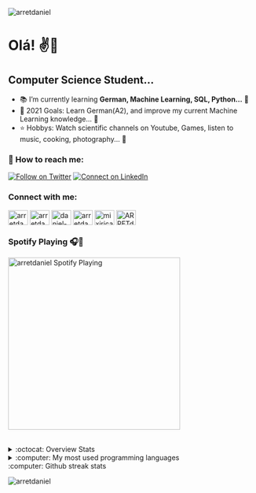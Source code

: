 <p align="left"> <img src="https://komarev.com/ghpvc/?username=arretdaniel" alt="arretdaniel" /> </p>

<h1 >Olá! ✌️🌻</h1>

## Computer Science Student...

- 📚 I’m currently learning **German, Machine Learning, SQL, Python...** 💬
- 🎯 2021 Goals: Learn German(A2), and improve my current Machine Learning knowledge... 💬
- ⭐ Hobbys: Watch scientific channels on Youtube, Games, listen to music, cooking, photography... 💬

<h3 >📱 How to reach me:</h3>

[![Follow on Twitter](https://img.shields.io/badge/--twitter?label=Twitter&logo=Twitter&style=social)](https://twitter.com/intent/follow?original_referer=https%3A%2F%2Fgithub.com%2FARRETdaniel&screen_name=ARRETdaniel)
[![Connect on LinkedIn](https://img.shields.io/badge/--linkedin?label=LinkedIn&logo=LinkedIn&style=social)](https://www.linkedin.com/in/arretdaniel)

<h3 align="left">Connect with me:</h3>
<p align="left">
<a href="https://twitter.com/arretdaniel" target="blank"><img align="center" src="https://raw.githubusercontent.com/rahuldkjain/github-profile-readme-generator/master/src/images/icons/Social/twitter.svg" alt="arretdaniel" height="30" width="40" /></a>
<a href="https://linkedin.com/in/arretdaniel" target="blank"><img align="center" src="https://raw.githubusercontent.com/rahuldkjain/github-profile-readme-generator/master/src/images/icons/Social/linked-in-alt.svg" alt="arretdaniel" height="30" width="40" /></a>
<a href="https://stackoverflow.com/users/daniel-terra-gomes" target="blank"><img align="center" src="https://raw.githubusercontent.com/rahuldkjain/github-profile-readme-generator/master/src/images/icons/Social/stack-overflow.svg" alt="daniel-terra-gomes" height="30" width="40" /></a>
<a href="https://instagram.com/arretdaniel" target="blank"><img align="center" src="https://raw.githubusercontent.com/rahuldkjain/github-profile-readme-generator/master/src/images/icons/Social/instagram.svg" alt="arretdaniel" height="30" width="40" /></a>
<a href="https://www.youtube.com/c/mixirica games" target="blank"><img align="center" src="https://raw.githubusercontent.com/rahuldkjain/github-profile-readme-generator/master/src/images/icons/Social/youtube.svg" alt="mixirica games" height="30" width="40" /></a>
<a href="https://discord.gg/ARRETdaniel#5820" target="blank"><img align="center" src="https://raw.githubusercontent.com/rahuldkjain/github-profile-readme-generator/master/src/images/icons/Social/discord.svg" alt="ARRETdaniel#5820" height="30" width="40" /></a>
</p>

### Spotify Playing 🎧🎵
[<img src="https://novatorem-mauve-sigma.vercel.app/api/spotify" alt="arretdaniel Spotify Playing" width="350" />](https://open.spotify.com/user/jacu234)

<br />

<details>
  <summary>:octocat: Overview Stats</summary>

  <img alt="ARRETdaniel's Github Stats" src="https://github-readme-stats.arretdaniel.vercel.app/api?username=ARRETdaniel&show_icons=true&hide_border=true" />

</details>

<details>
  <summary>:computer: My most used programming languages</summary>

  <img alt="ARRETdaniel's most used Programming lng " src="https://github-readme-stats.vercel.app/api/top-langs/?username=arretdaniel&layout=compact&hide=html" alt="arretdaniel" />

</details>

</details>
  <summary>:computer: Github streak stats</summary>

  <p><img align="center" src="https://github-readme-streak-stats.herokuapp.com/?user=arretdaniel&" alt="arretdaniel" /></p>
</details>

<br />
<br />
<br />

<!--

<p align="left"><img src="https://devicons.github.io/devicon/devicon.git/icons/amazonwebservices/amazonwebservices-original-wordmark.svg" alt="aws" width="40" height="40"/> <img src="https://devicons.github.io/devicon/devicon.git/icons/bootstrap/bootstrap-plain.svg" alt="bootstrap" width="40" height="40"/> <img src="https://devicons.github.io/devicon/devicon.git/icons/c/c-original.svg" alt="c" width="40" height="40"/> <img src="https://devicons.github.io/devicon/devicon.git/icons/css3/css3-original-wordmark.svg" alt="css3" width="40" height="40"/> <img src="https://www.vectorlogo.zone/logos/figma/figma-icon.svg" alt="figma" width="40" height="40"/> <img src="https://www.vectorlogo.zone/logos/git-scm/git-scm-icon.svg" alt="git" width="40" height="40"/> <img src="https://devicons.github.io/devicon/devicon.git/icons/html5/html5-original-wordmark.svg" alt="html5" width="40" height="40"/> <img src="https://devicons.github.io/devicon/devicon.git/icons/javascript/javascript-original.svg" alt="javascript" width="40" height="40"/> <img src="https://devicons.github.io/devicon/devicon.git/icons/mysql/mysql-original-wordmark.svg" alt="mysql" width="40" height="40"/> <img src="https://devicons.github.io/devicon/devicon.git/icons/nodejs/nodejs-original-wordmark.svg" alt="nodejs" width="40" height="40"/> <img src="https://devicons.github.io/devicon/devicon.git/icons/photoshop/photoshop-plain.svg" alt="photoshop" width="40" height="40"/> <img src="https://devicons.github.io/devicon/devicon.git/icons/python/python-original.svg" alt="python" width="40" height="40"/> <img src="https://devicons.github.io/devicon/devicon.git/icons/react/react-original-wordmark.svg" alt="react" width="40" height="40"/> <img src="https://reactnative.dev/img/header_logo.svg" alt="reactnative" width="40" height="40"/> <img src="https://devicons.github.io/devicon/devicon.git/icons/typescript/typescript-original.svg" alt="typescript" width="40" height="40"/></p>

-->

[website]: https://linktr.ee/ARRETdaniel
[twitter]: https://twitter.com/ARRETdaniel
[youtube]: https://www.youtube.com/c/MixiricaGames
[instagram]: https://www.instagram.com/arretdaniel
[linkedin]: https://linkedin.com/in/arretdaniel
